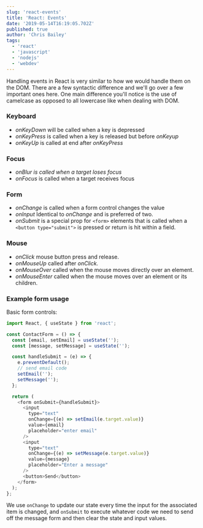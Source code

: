```yaml
---
slug: 'react-events'
title: 'React: Events'
date: '2019-05-14T16:19:05.702Z'
published: true
author: 'Chris Bailey'
tags:
  - 'react'
  - 'javascript'
  - 'nodejs'
  - 'webdev'
---
```


Handling events in React is very similar to how we would handle them on the DOM. There are a few syntactic difference and we'll go over a few important ones here. One main difference you'll notice is the use of camelcase as opposed to all lowercase like when dealing with DOM.

### Keyboard

- _onKeyDown_ will be called when a key is depressed
- _onKeyPress_ is called when a key is released but before _onKeyup_
- _onKeyUp_ is called at end after _onKeyPress_

### Focus

- _onBlur is called when a target loses focus_
- _onFocus_ is called when a target receives focus

### Form

- _onChange_ is called when a form control changes the value
- _onInput_ Identical to _onChange_ and is preferred of two.
- _onSubmit_ is a special prop for `<form>` elements that is called when a `<button type="submit">` is pressed or return is hit within a field.

### Mouse

- _onClick_ mouse button press and release.
- _onMouseUp_ called after _onClick._
- _onMouseOver_ called when the mouse moves directly over an element.
- _onMouseEnter_ called when the mouse moves over an element or its children.

### Example form usage

Basic form controls:

```javascript
import React, { useState } from 'react';

const ContactForm = () => {
  const [email, setEmail] = useState('');
  const [message, setMessage] = useState('');

  const handleSubmit = (e) => {
    e.preventDefault();
    // send email code
    setEmail('');
    setMessage('');
  };

  return (
    <form onSubmit={handleSubmit}>
      <input
        type="text"
        onChange={(e) => setEmail(e.target.value)}
        value={email}
        placeholder="enter email"
      />
      <input
        type="text"
        onChange={(e) => setMessage(e.target.value)}
        value={message}
        placeholder="Enter a message"
      />
      <button>Send</button>
    </form>
  );
};
```

We use `onChange` to update our state every time the input for the associated item is changed, and `onSubmit` to execute whatever code we need to send off the message form and then clear the state and input values.

